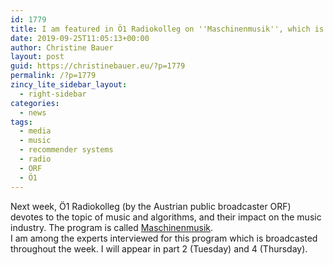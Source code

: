 ```yaml
---
id: 1779
title: I am featured in Ö1 Radiokolleg on ''Maschinenmusik'', which is broadcasted next week
date: 2019-09-25T11:05:13+00:00
author: Christine Bauer
layout: post
guid: https://christinebauer.eu/?p=1779
permalink: /?p=1779
zincy_lite_sidebar_layout:
  - right-sidebar
categories:
  - news
tags:
  - media
  - music
  - recommender systems
  - radio
  - ORF
  - Ö1
---
```

Next week, Ö1 Radiokolleg (by the Austrian public broadcaster ORF) devotes to the topic of music and algorithms, and their impact on the music industry. The program is called <a href="https://oe1.orf.at/programm/20190930/573343" rel="noopener noreferrer" target="_blank">Maschinenmusik</a>.  
I am among the experts interviewed for this program which is broadcasted throughout the week. I will appear in part 2 (Tuesday) and 4 (Thursday).